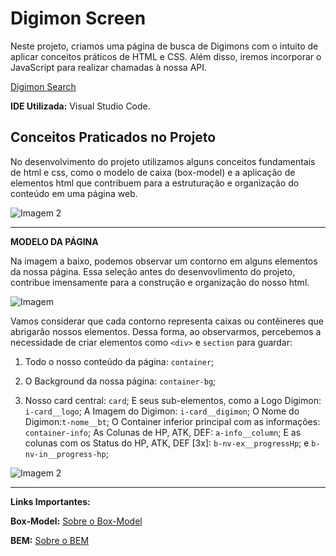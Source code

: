# Digimon Screen

Neste projeto, criamos uma página de busca de Digimons com o intuito de aplicar conceitos práticos de HTML e CSS. Além disso, iremos incorporar o JavaScript para realizar chamadas à nossa API.

[Digimon Search](https://alinealien.github.io/digimon-screen/)


**IDE Utilizada:** Visual Studio Code.


## Conceitos Praticados no Projeto

No desenvolvimento do projeto utilizamos alguns conceitos fundamentais de html e css, como o modelo de caixa (box-model) e a aplicação de elementos html que contribuem para a estruturação e organização do conteúdo em uma página web.

![Imagem 2](https://imgur.com/C2Pkh8X.jpg)
___________________________________________________________________

**MODELO DA PÁGINA**

Na imagem a baixo, podemos observar um contorno em alguns elementos da nossa página. Essa seleção antes do desenvovlimento do projeto, contribue imensamente para a construção e organização do nosso html.

![Imagem](https://i.imgur.com/sZstEdN.jpg)  

Vamos considerar que cada contorno representa caixas ou contêineres que abrigarão nossos elementos. Dessa forma, ao observarmos, percebemos a necessidade de criar elementos como ```<div>``` e ```section``` para guardar:

1. Todo o nosso conteúdo da página: <code>container</code>;

2. O Background da nossa página: <code>container-bg</code>;

3. Nosso card central: <code>card</code>; E seus sub-elementos, como a Logo Digimon: <code>i-card__logo</code>; A Imagem do Digimon: <code>i-card__digimon</code>; O Nome do Digimon:<code>t-nome__bt</code>; O Container inferior principal com as informações: <code>container-info</code>; As Colunas de HP, ATK, DEF: <code>a-info__column</code>; E as colunas com os Status do HP, ATK, DEF [3x]: <code>b-nv-ex__progressHp</code>; e <code>b-nv-in__progress-hp</code>;


![Imagem 2](https://miro.medium.com/v2/resize:fit:1358/1*1Gh0_hx4rVTiAcJKge1KQA.gif)

___________________________________________________________________



**Links Importantes:**

**Box-Model:** [Sobre o Box-Model](https://developer.mozilla.org/pt-BR/docs/Web/CSS/CSS_box_model/Introduction_to_the_CSS_box_model)

**BEM:** [Sobre o BEM](https://desenvolvimentoparaweb.com/css/bem/)
